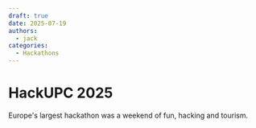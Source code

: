 ```yaml
---
draft: true
date: 2025-07-19
authors:
  - jack
categories:
  - Hackathons
---
```


# HackUPC 2025

Europe's largest hackathon was a weekend of fun, hacking and tourism. 

<!-- more -->